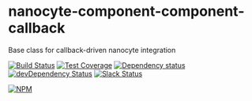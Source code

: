 # nanocyte-component-component-callback
Base class for callback-driven nanocyte integration

[![Build Status](https://travis-ci.org/octoblu/nanocyte-component-callback.svg?branch=master)](https://travis-ci.org/octoblu/nanocyte-component-callback)
[![Test Coverage](https://codecov.io/gh/octoblu/nanocyte-component-callback/branch/master/graph/badge.svg)](https://codecov.io/gh/octoblu/nanocyte-component-callback)
[![Dependency status](http://img.shields.io/david/octoblu/nanocyte-component-callback.svg?style=flat)](https://david-dm.org/octoblu/nanocyte-component-callback)
[![devDependency Status](http://img.shields.io/david/dev/octoblu/nanocyte-component-callback.svg?style=flat)](https://david-dm.org/octoblu/nanocyte-component-callback#info=devDependencies)
[![Slack Status](http://community-slack.octoblu.com/badge.svg)](http://community-slack.octoblu.com)

[![NPM](https://nodei.co/npm/nanocyte-component-callback.svg?style=flat)](https://npmjs.org/package/nanocyte-component-callback)


